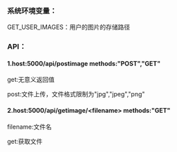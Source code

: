 ### **系统环境变量：**

GET\_USER\_IMAGES：用户的图片的存储路径

### API：

#### 1.host:5000/api/postimage                             methods:"POST","GET"

get:无意义返回值

post:文件上传，文件格式限制为"jpg","jpeg","png"

#### 2.host:5000/api/getimage/&lt;filename&gt;          methods:"GET"

filename:文件名

get:获取文件



